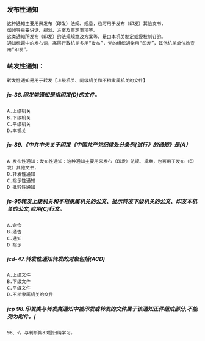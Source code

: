 ### 发布性通知
    这种通知主要用来发布（印发）法规、规章，也可用于发布（印发）其他文书，
    如领导重要讲话、规划、方案及审定事项等。
    这类通知所发布（印发）的法规规章及方案等，是由本机关制定或授权制订的。
    通知标题中的发布词，高层行政机关多用“发布”，党的组织通常用“印发”，其他机关单位均宜用“印发”。    


### 转发性通知：
    转发性通知是用于转发【上级机关、同级机关和不相隶属机关的文件】


##### jc-36.印发类通知是指印发(D)的文件。
    A.上级机关
    B.下级机关
    C.平级机关
    D.本机关


##### jc-89.《中共中央关于印发《中国共产党纪律处分条例(试行》的通知》是(A）
    A 发布性通知：发布性通知：这种通知主要用来发布（印发）法规、规章，也可用于发布（印发）其他文书，
    B.转发性通知
    C.指示性通知
    D 批转性通知    

##### jc-95转发上级机关和不相隶属机关的公文、批示转发下级机关的公文、印发本机关的公文,应用(C)行文。
    A.命令
    B.通告
    C.通知
    D 指示    

##### jcd-47.转发性通知转发的对象包括(ACD)
    A.上级文件
    B.下级文件
    C.平级文件
    D.不相隶属机关的文件

##### jcp 98.印发类与转发类通知中被印发或转发的文件属于该通知正件组成部分,不能列为附件。(
    98、√。与判断第83题归纳学习。



















            